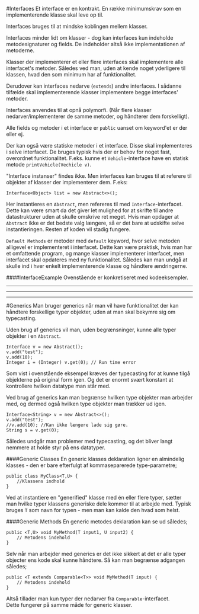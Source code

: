 #Interfaces
Et interface er en kontrakt. En række minimumskrav som en implementerende 
klasse skal leve op til.

Interfaces bruges til at mindske koblingen mellem klasser. 

Interfaces minder lidt om klasser - dog kan interfaces kun indeholde 
metodesignaturer og fields.
De indeholder altså ikke implementationen af metoderne. 

Klasser der implementerer et eller flere interfaces skal implementere 
alle interfacet's metoder. Således ved man, uden at kende noget yderligere til klassen,
hvad den som minimum har af funktionalitet.

Derudover kan interfaces nedarve (`extends`) andre interfaces. 
I sådanne tilfælde skal implementerende klasser implementere begge 
interfaces' metoder.

Interfaces anvendes til at opnå polymorfi. 
(Når flere klasser nedarver/implementerer de samme metoder, 
og håndterer dem forskelligt).

Alle fields og metoder i et interface er `public` uanset om keyword'et 
er der eller ej.

Der kan også være statiske metoder i et interface. 
Disse skal implementeres i selve interfacet.
De bruges typisk hvis der er behov for noget fast, overordnet funktionalitet. 
F.eks. kunne et `Vehicle`-interface have en statisk metode `printVehicle(Vechicle v)`.

"Interface instanser" findes ikke. Men interfaces kan bruges til at referere
til objekter af klasser der implementerer dem. F.eks:
```
Interface<Object> list = new Abstract<>();
```
Her instantieres en `Abstract`, men refereres til med `Interface`-interfacet.
Dette kan være smart da det giver let mulighed for at skrifte til andre 
datastrukturer uden at skulle omskrive ret meget. 
Hvis man opdager at `Abstract` ikke er det bedste valg længere,
så er det bare at udskifte selve instantieringen. Resten af koden vil stadig fungere.

`Default Methods` er metoder med `default` keyword, hvor selve metoden 
alligevel er implementeret i interfacet. Dette kan være praktisk, 
hvis man har et omfattende program, og mange klasser implementerer 
interfacet, men interfacet skal opdateres med ny funktionalitet. 
Således kan man undgå at skulle ind i hver enkelt implementerende klasse 
og håndtere ændringerne.


####InterfaceExample
Ovenstående er konkretiseret med kodeeksempler.

---
---
---

#Generics
Man bruger generics når man vil have funktionalitet der kan håndtere 
forskellige typer objekter, uden at man skal bekymre sig om typecasting.

Uden brug af generics vil man, uden begrænsninger, kunne alle typer 
objekter i en `Abstract`.
```
Interface v = new Abstract();
v.add("test");
v.add(10);
Integer i = (Integer) v.get(0); // Run time error
```
Som vist i ovenstående eksempel kræves der typecasting for at kunne tilgå
objekterne på original form igen. Og det er enormt svært konstant at 
kontrollere hvilken datatype man står med.

Ved brug af generics kan man begrænse hvilken type objekter man arbejder
med, og dermed også hvilken type objekter man trækker ud igen. 
```
Interface<String> v = new Abstract<>();
v.add("test");
//v.add(10); //Kan ikke længere lade sig gøre.
String s = v.get(0);
```
Således undgår man problemer med typecasting, og det bliver langt nemmere
at holde styr på ens datatyper.

####Generic Classes
En generic klasses deklaration ligner en almindelig klasses - den er bare 
efterfulgt af kommaseparerede type-parametre;
```
public class MyClass<T,U> {
    //Klassens indhold
}
``` 
Ved at instantiere en "generified" klasse med én eller flere typer, sætter man hvilke 
typer klassens generiske dele kommer til at arbejde med.
Typisk bruges `T` som navn for typen - men man kan kalde den hvad som helst.

####Generic Methods
En generic metodes deklaration kan se ud således;
```
public <T,U> void MyMethod(T input1, U input2) {
    // Metodens indehold
}
```

Selv når man arbejder med generics er det ikke sikkert at det er alle typer
objecter ens kode skal kunne håndtere. Så kan man begrænse adgangen således;
```
public <T extends Comparable<T>> void MyMethod(T input) {
    // Metodens indehold
}
```
Altså tillader man kun typer der nedarver fra `Comparable`-interfacet.\
Dette fungerer på samme måde for generic klasser.
